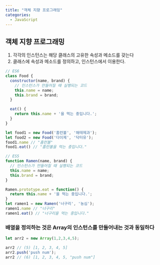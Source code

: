 ```yaml
---
title: "객체 지향 프로그래밍"
categories:
  - JavaScript
---
```


## 객체 지향 프로그래밍

1. 각각의 인스턴스는 해당 클래스의 고유한 속성과 메소드를 갖는다
2. 클래스에 속성과 메소드를 정의하고, 인스턴스에서 이용한다.

```js
// ES6
class Food {
  constructor(name, brand) {
    // 인스턴스가 만들어질 때 실행되는 코드
    this.name = name;
    this.brand = brand;
  }

  eat() {
    return this.name + '을 먹는 중입니다.';
  }
}

let food1 = new Food('홈런볼', '해태제과');
let food2 = new Food('다이제', '닥터유');
food1.name // "홈런볼"
food1.eat() // "홈런볼을 먹는 중입니다."
```

```js
// ES5
function Ramen(name, brand) {
  // 인스턴스가 만들어질 때 실행되는 코드
  this.name = name;
  this.brand = brand;
}

Ramen.prototype.eat = function() {
  return this.name + '을 먹는 중입니다.';
}
let ramen1 = new Ramen('너구리', '농심');
ramen1.name // "너구리"
ramen1.eat() // "너구리을 먹는 중입니다."
```

### 배열을 정의하는 것은 Array의 인스턴스를 만들어내는 것과 동일하다
```js
let arr2 = new Array(1,2,3,4,5);

arr2 // (5) [1, 2, 3, 4, 5]
arr2.push('push num');
arr2 // (6) [1, 2, 3, 4, 5, "push num"]
```


